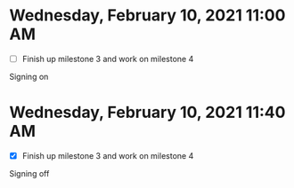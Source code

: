 # Wednesday, February 10, 2021 11:00 AM
- [ ] Finish up milestone 3 and work on milestone 4

Signing on

# Wednesday, February 10, 2021 11:40 AM
- [X] Finish up milestone 3 and work on milestone 4

Signing off
